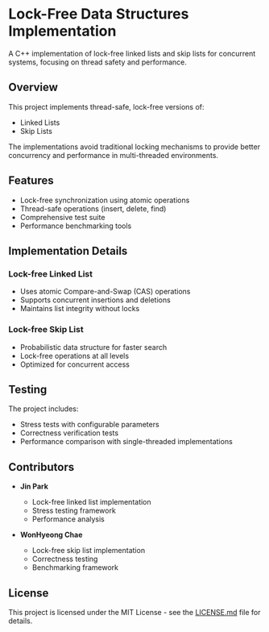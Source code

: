 # Lock-Free Data Structures Implementation

A C++ implementation of lock-free linked lists and skip lists for concurrent systems, focusing on thread safety and performance.

## Overview

This project implements thread-safe, lock-free versions of:
- Linked Lists
- Skip Lists

The implementations avoid traditional locking mechanisms to provide better concurrency and performance in multi-threaded environments.

## Features

- Lock-free synchronization using atomic operations
- Thread-safe operations (insert, delete, find)
- Comprehensive test suite
- Performance benchmarking tools

## Implementation Details

### Lock-free Linked List
- Uses atomic Compare-and-Swap (CAS) operations
- Supports concurrent insertions and deletions
- Maintains list integrity without locks

### Lock-free Skip List
- Probabilistic data structure for faster search
- Lock-free operations at all levels
- Optimized for concurrent access

## Testing

The project includes:
- Stress tests with configurable parameters
- Correctness verification tests
- Performance comparison with single-threaded implementations

## Contributors

- **Jin Park**
  - Lock-free linked list implementation
  - Stress testing framework
  - Performance analysis

- **WonHyeong Chae**
  - Lock-free skip list implementation
  - Correctness testing
  - Benchmarking framework

## License

This project is licensed under the MIT License - see the [LICENSE.md](LICENSE.md) file for details.
